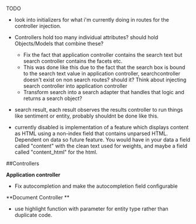 TODO


* look into initializers for what i'm currently doing in routes for the controller injection.

* Controllers hold too many individual attributes? should hold Objects/Models that combine these?
	* Fix the fact that application controller contains the search text but search controller contains the facets etc.
	* This was done like this due to the fact that the search box is bound to the search text value in application controller, searchcontroller doesn't exist on non search routes? should it? Think about injecting search controller into application controller
	* Transform search into a search adapter that handles that logic and returns a search object?

* search result, each result observes the results controller to run things like sentiment or entity, probably shouldnt be done like this.

* currently disabled is implementation of a feature which displays content as HTML using a non-index field that contains unparsed HTML. Dependent on data so future feature. You would have in your data a field called "content" with the clean text used for weights, and maybe a field called "content_html" for the html.

##Controllers

**Application controller**

* Fix autocompletion and make the autocompletion field configurable

**Document Controller **

*  use highlight function with parameter for entity type rather than duplicate code.

